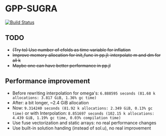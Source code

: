 # GPP-SUGRA

[![Build Status](https://github.com/not-physicist/GPP-SUGRA.jl/actions/workflows/CI.yml/badge.svg?branch=main)](https://github.com/not-physicist/GPP-SUGRA.jl/actions/workflows/CI.yml?query=branch%3Amain)

## TODO

- ~~(Try to) Use number of efolds as time variable for inflation~~
- ~~Improve memory allocation for init_func in pp.jl: interpolate m and dm for all k~~
- ~~Maybe one can have better performance in pp.jl~~

## Performance improvement

- Before rewriting interpolation for omega's: `6.888595 seconds (81.68 k allocations: 3.817 GiB, 1.36% gc time)`
- After: a bit longer, ~2.4 GiB allocation
- Now: `9.314240 seconds (81.92 k allocations: 2.349 GiB, 0.13% gc time)` or with Interpolation: `8.851697 seconds (102.15 k allocations: 4.439 GiB, 1.19% gc time, 0.03% compilation time)`
- Use fuse vectorization and static arrays: no real performance changes
- Use built-in solution handing (instead of sol.u), no real improvement
